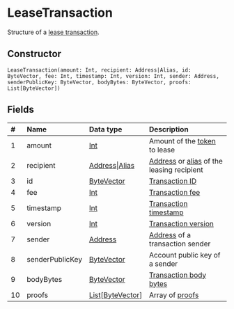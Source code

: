 # LeaseTransaction

Structure of a [lease transaction](/en/blockchain/transaction-type/lease-transaction).

## Constructor

``` ride
LeaseTransaction(amount: Int, recipient: Address|Alias, id: ByteVector, fee: Int, timestamp: Int, version: Int, sender: Address, senderPublicKey: ByteVector, bodyBytes: ByteVector, proofs: List[ByteVector])
```

## Fields

| # | Name | Data type | Description |
| :--- | :--- | :--- | :--- |
| 1 | amount | [Int](/en/ride/data-types/int) | Amount of the [token](/en/blockchain/token) to lease |
| 2 | recipient | [Address](/en/ride/structures/common-structures/address)&#124;[Alias](/en/ride/structures/common-structures/alias) | [Address](/en/blockchain/account/address) or [alias](/en/blockchain/account/alias) of the leasing recipient |
| 3 | id | [ByteVector](/en/ride/data-types/byte-vector) | [Transaction ID](/en/blockchain/transaction/transaction-id) |
| 4 | fee | [Int](/en/ride/data-types/int) | [Transaction fee](/en/blockchain/transaction/transaction-fee) |
| 5 | timestamp | [Int](/en/ride/data-types/int) | [Transaction timestamp](/en/blockchain/transaction/transaction-timestamp) |
| 6 | version | [Int](/en/ride/data-types/int) | [Transaction version](/en/blockchain/transaction/transaction-version) |
| 7 | sender | [Address](/en/ride/structures/common-structures/address) | [Address](/en/blockchain/account/address) of a transaction sender |
| 8 | senderPublicKey | [ByteVector](/en/ride/data-types/byte-vector) | Account public key of a sender |
| 9 | bodyBytes | [ByteVector](/en/ride/data-types/byte-vector) | [Transaction body bytes](/en/blockchain/transaction/transaction-body-bytes) |
| 10 | proofs | [List](/en/ride/data-types/list)[[ByteVector](/en/ride/data-types/byte-vector)] | Array of [proofs](/en/blockchain/transaction/transaction-proof) |
